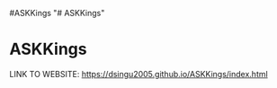 #ASKKings
"# ASKKings" 
# ASKKings

LINK TO WEBSITE: https://dsingu2005.github.io/ASKKings/index.html
